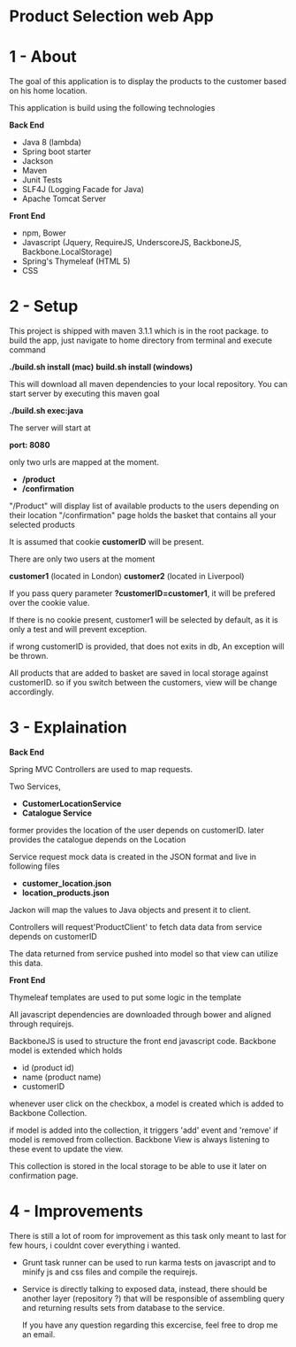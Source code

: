 Product Selection web App
========================

# 1 - About

The goal of this application is to display the products to the customer based on his home location.

This application is build using the following technologies


**Back End**

- Java 8 (lambda)
- Spring boot starter
- Jackson
- Maven
- Junit Tests
- SLF4J (Logging Facade for Java)
- Apache Tomcat Server


**Front End**


- npm, Bower
- Javascript (Jquery, RequireJS, UnderscoreJS, BackboneJS, Backbone.LocalStorage)
- Spring's Thymeleaf (HTML 5)
- CSS


# 2 - Setup

This project is shipped with maven 3.1.1 which is in the root package.
to build the app, just navigate to home directory from terminal and execute command

**./build.sh install (mac)**
**build.sh install (windows)**

This will download all maven dependencies to your local repository.
You can start server by executing this maven goal

**./build.sh exec:java**

The server will start at

**port: 8080**

only two urls are mapped at the moment.

- **/product**
- **/confirmation**

"/Product" will display list of available products to the users depending on their location
"/confirmation" page holds the basket that contains all your selected products

It is assumed that cookie **customerID** will be present.

There are only two users at the moment

**customer1** (located in London)
**customer2** (located in Liverpool)

If you pass query parameter **?customerID=customer1**, it will be prefered over the cookie value.

If there is no cookie present, customer1 will be selected by default, as it is only a test and will
prevent exception.

if wrong customerID is provided, that does not exits in db, An exception will be thrown.

All products that are added to basket are saved in local storage against customerID. so if you switch
between the customers, view will be change accordingly.

# 3 - Explaination

**Back End**

Spring MVC Controllers are used to map requests.

Two Services,

- **CustomerLocationService**
- **Catalogue Service**

former provides the location of the user depends on customerID.
later provides the catalogue depends on the Location

Service request mock data is created in the JSON format and live in following files

- **customer_location.json**
- **location_products.json**

Jackon will map the values to Java objects and present it to client.

Controllers will request'ProductClient' to fetch data data from service depends on customerID

The data returned from service pushed into model so that view can utilize this data.


**Front End**

Thymeleaf templates are used to put some logic in the template

All javascript dependencies are downloaded through bower and aligned through requirejs.

BackboneJS is used to structure the front end javascript code. Backbone model is extended which holds

- id (product id)
- name (product name)
- customerID

whenever user click on the checkbox, a model is created which is added to Backbone Collection.

if model is added into the collection, it triggers 'add' event and 'remove' if model is removed from collection.
Backbone View is always listening to these event to update the view.

This collection is stored in the local storage to be able to use it later on confirmation page.

# 4 - Improvements

There is still a lot of room for improvement as this task only meant to last for few hours, i couldnt cover everything i wanted.

- Grunt task runner can be used to run karma tests on javascript
  and to minify js and css files and compile the requirejs.
- Service is directly talking to exposed data, instead, there should be another layer (repository ?) that will be
  responsible of assembling query and returning results sets from database to the service.


  If you have any question regarding this excercise, feel free to drop me an email.

















